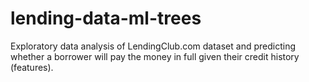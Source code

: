 # lending-data-ml-trees
Exploratory data analysis of LendingClub.com dataset and predicting whether a borrower will pay the money in full given their credit history (features).

